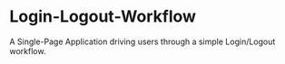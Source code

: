 # Login-Logout-Workflow
A Single-Page Application driving users through a simple Login/Logout workflow.
